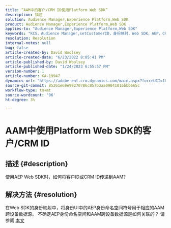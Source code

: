 ```yaml
---
title: “AAM中的客户/CRM ID使用Platform Web SDK”
description: 描述
solution: Audience Manager,Experience Platform,Web SDK
product: Audience Manager,Experience Platform,Web SDK
applies-to: "Audience Manager,Experience Platform,Web SDK"
keywords: "KCS，Audience Manager,setCustomerID，身份映射，Web SDK，AEP，CRM ID"
resolution: Resolution
internal-notes: null
bug: false
article-created-by: David Woolsey
article-created-date: "6/23/2022 8:05:41 PM"
article-published-by: David Woolsey
article-published-date: "1/24/2023 6:55:57 PM"
version-number: 1
article-number: KA-19947
dynamics-url: "https://adobe-ent.crm.dynamics.com/main.aspx?forceUCI=1&pagetype=entityrecord&etn=knowledgearticle&id=9224e2d4-2ff3-ec11-bb3d-6045bd01564c"
source-git-commit: 85261e69e99270786c857b3aa09041016bbb665c
workflow-type: tm+mt
source-wordcount: '96'
ht-degree: 3%

---
```


# AAM中使用Platform Web SDK的客户/CRM ID

## 描述 {#description}


使用AEP Web SDK时，如何将客户ID或CRM ID传递到AAM?


## 解决方法 {#resolution}


在Web SDK的身份映射中，将身份UI中的AEP身份命名空间符号用于相应的AAM跨设备数据源。 不确定AEP身份命名空间和AAM跨设备数据源是如何关联的？ 请参阅 [本文](https://experienceleague.adobe.com/docs/experience-cloud-kcs/kbarticles/KA-21305.html)
